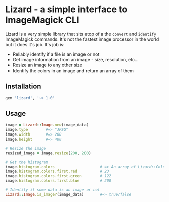 # Lizard - a simple interface to ImageMagick CLI

Lizard is a very simple library that sits atop of a the `convert` and `identify` ImageMagick commands. It's not the fastest image processor in the world but it does it's job. It's job is:

* Reliably identify if a file is an image or not
* Get image information from an image - size, resolution, etc...
* Resize an image to any other size
* Identify the colors in an image and return an array of them

## Installation

```ruby
gem 'lizard', '~> 1.0'
```

## Usage

```ruby
image = Lizard::Image.new(image_data)
image.type        #=> "JPEG"
image.width       #=> 200
image.height      #=> 400

# Resize the image
resized_image = image.resize(200, 200)

# Get the histogram
image.histogram.colors                    # => An array of Lizard::Colors
image.histogram.colors.first.red          # 23
image.histogram.colors.first.green        # 122
image.histogram.colors.first.blue         # 200

# Identify if some data is an image or not
Lizard::Image.is_image?(image_data)       #=> true/false
```
